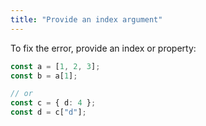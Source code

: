 ```yaml
---
title: "Provide an index argument"
---
```


To fix the error, provide an index or property:

```ts
const a = [1, 2, 3];
const b = a[1];

// or
const c = { d: 4 };
const d = c["d"];
```
